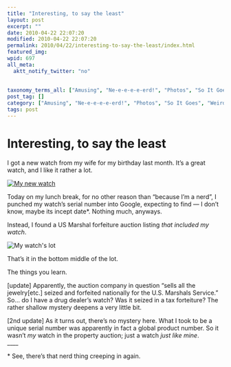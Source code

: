 ```yaml
---
title: "Interesting, to say the least"
layout: post
excerpt: ""
date: 2010-04-22 22:07:20
modified: 2010-04-22 22:07:20
permalink: 2010/04/22/interesting-to-say-the-least/index.html
featured_img: 
wpid: 697
all_meta: 
  aktt_notify_twitter: "no"
  
  
taxonomy_terms_all: ["Amusing", "Ne-e-e-e-e-erd!", "Photos", "So It Goes", "Weird"]
post_tag: []
category: ["Amusing", "Ne-e-e-e-e-erd!", "Photos", "So It Goes", "Weird"]
tags: post
---
```


# Interesting, to say the least

I got a new watch from my wife for my birthday last month. It’s a great watch, and I like it rather a lot.

[![My new watch](http://farm3.static.flickr.com/2713/4444823446_f65bf7459f.jpg)](http://www.flickr.com/photos/pj/4444823446/ "My new watch by Patrick Johanneson, on Flickr")

Today on my lunch break, for no other reason than “because I’m a nerd”, I punched my watch’s serial number into Google, expecting to find — I don’t know, maybe its incept date\*. Nothing much, anyways.

Instead, I found a US Marshal forfeiture auction listing *that included my watch*.

![My watch's lot](http://proxibid.org/AuctionImages/2668/25166/353.jpg)

That’s it in the bottom middle of the lot.

The things you learn.

\[update\] Apparently, the auction company in question “sells all the jewelry\[etc.\] seized and forfeited nationally for the U.S. Marshals Service.” So… do I have a drug dealer’s watch? Was it seized in a tax forteiture? The rather shallow mystery deepens a very little bit.

\[2nd update\] As it turns out, there’s no mystery here. What I took to be a unique serial number was apparently in fact a global product number. So it wasn’t *my* watch in the property auction; just a watch *just like mine*.  
\_\_\_\_

\* See, there’s that nerd thing creeping in again.